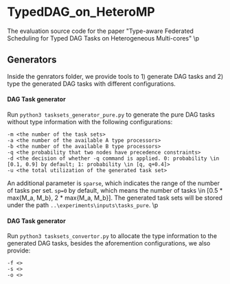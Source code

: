 # TypedDAG_on_HeteroMP
The evaluation source code for the paper "Type-aware Federated Scheduling for Typed DAG Tasks on Heterogeneous Multi-cores"
\p
## Generators
Inside the genrators folder, we provide tools to 1) generate DAG tasks and 2) type the generated DAG tasks with different configurations.
#### DAG Task generator
Run `python3 tasksets_generator_pure.py` to generate the pure DAG tasks without type information with the following configurations:
```
-m <the number of the task sets>
-a <the number of the available A type processors>
-b <the number of the available B type processors>
-q <the probability that two nodes have precedence constraints>
-d <the decision of whether -q command is applied. 0: probability \in [0.1, 0.9] by default; 1: probability \in [q, q+0.4]>
-u <the total utilization of the generated task set>
```
An additional parameter is `sparse`, which indicates the range of the number of tasks per set. 
`sp=0` by default, which means the number of tasks \in [0.5 * max{M_a, M_b}, 2 * max{M_a, M_b}].
The generated task sets will be stored under the path `..\experiments\inputs\tasks_pure`.
\p
#### DAG Task generator
Run `python3 tasksets_convertor.py` to allocate the type information to the generated DAG tasks, besides the aforemention configurations, we also provide:
```
-f <>
-s <>
-o <>
```
